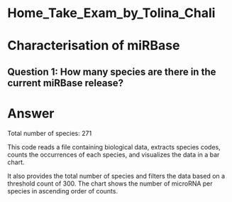 # Home_Take_Exam_by_Tolina_Chali
# Characterisation of miRBase
## Question 1: How many species are there in the current miRBase release?
# Answer
Total number of species: 271

This code reads a file containing biological data, extracts species codes, counts the occurrences of each species,
and visualizes the data in a bar chart. 

It also provides the total number of species and filters the data based on a threshold count of 300. 
The chart shows the number of microRNA per species in ascending order of counts.
